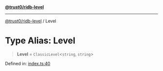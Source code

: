 [**@trust0/ridb-level**](../README.md)

***

[@trust0/ridb-level](../README.md) / Level

# Type Alias: Level

> **Level** = `ClassicLevel`\<`string`, `string`\>

Defined in: [index.ts:40](https://github.com/trust0-project/RIDB/blob/56b34b55eb2e1db503c7f982959ad7caf6927218/packages/ridb-level/src/index.ts#L40)
